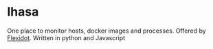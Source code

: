 # lhasa
One place to monitor hosts, docker images and processes. Offered by [Flexidot](https://www.flexidot.com). Written in python and Javascript
